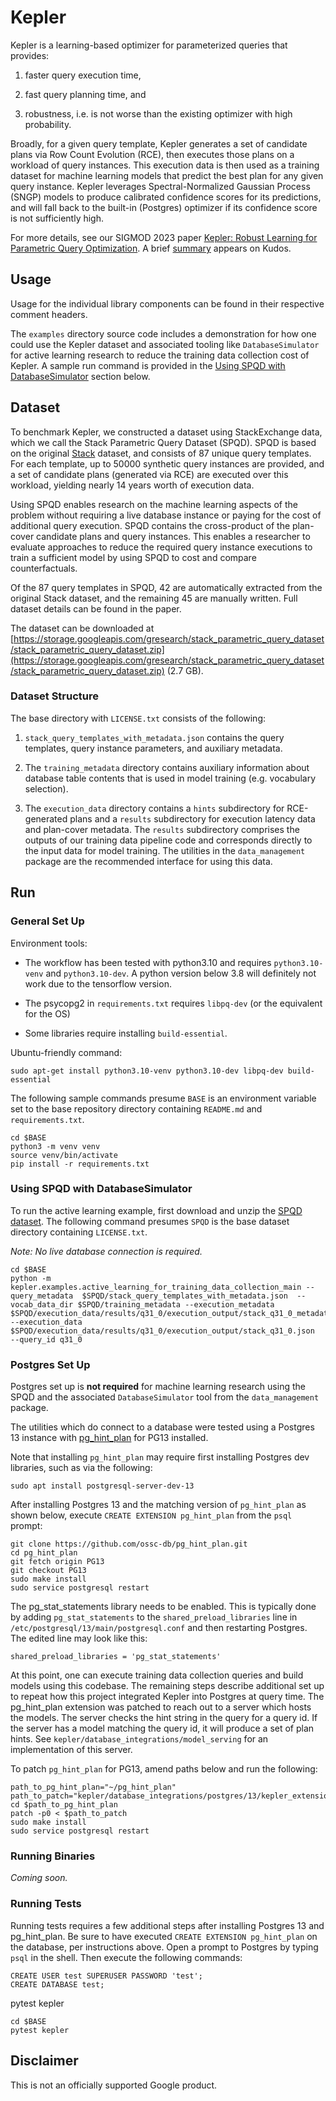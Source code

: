 # Kepler

Kepler is a learning-based optimizer for parameterized queries that provides:

1.  faster query execution time,

2.  fast query planning time, and

3.  robustness, i.e. is not worse than the existing optimizer with high
    probability.

Broadly, for a given query template, Kepler generates a set of candidate plans
via Row Count Evolution (RCE), then executes those plans on a workload of query
instances. This execution data is then used as a training dataset for machine
learning models that predict the best plan for any given query instance. Kepler
leverages Spectral-Normalized Gaussian Process (SNGP) models to produce
calibrated confidence scores for its predictions, and will fall back to the
built-in (Postgres) optimizer if its confidence score is not sufficiently high.

For more details, see our SIGMOD 2023 paper
[Kepler: Robust Learning for Parametric Query Optimization](https://dl.acm.org/doi/abs/10.1145/3588963).
A brief
[summary](https://www.growkudos.com/publications/10.1145%25252F3588963/reader)
appears on Kudos.

## Usage

Usage for the individual library components can be found in their respective
comment headers.

The `examples` directory source code includes a demonstration for how one could
use the Kepler dataset and associated tooling like `DatabaseSimulator` for
active learning research to reduce the training data collection cost of Kepler.
A sample run command is provided in the
[Using SPQD with DatabaseSimulator](#using-spqd-with-databasesimulator) section
below.

## Dataset

To benchmark Kepler, we constructed a dataset using StackExchange data, which we
call the Stack Parametric Query Dataset (SPQD). SPQD is based on the original
[Stack](https://rm.cab/stack) dataset, and consists of 87 unique query
templates. For each template, up to 50000 synthetic query instances are
provided, and a set of candidate plans (generated via RCE) are executed over
this workload, yielding nearly 14 years worth of execution data.

Using SPQD enables research on the machine learning aspects of the problem
without requiring a live database instance or paying for the cost of additional
query execution. SPQD contains the cross-product of the plan-cover candidate
plans and query instances. This enables a researcher to evaluate approaches to
reduce the required query instance executions to train a sufficient model by
using SPQD to cost and compare counterfactuals.

Of the 87 query templates in SPQD, 42 are automatically extracted from the
original Stack dataset, and the remaining 45 are manually written. Full dataset
details can be found in the paper.

The dataset can be downloaded at
[https://storage.googleapis.com/gresearch/stack_parametric_query_dataset/stack_parametric_query_dataset.zip](https://storage.googleapis.com/gresearch/stack_parametric_query_dataset/stack_parametric_query_dataset.zip)
(2.7 GB).

### Dataset Structure

The base directory with `LICENSE.txt` consists of the following:

1.  `stack_query_templates_with_metadata.json` contains the query templates,
    query instance parameters, and auxiliary metadata.

2.  The `training_metadata` directory contains auxiliary information about
    database table contents that is used in model training (e.g. vocabulary
    selection).

3.  The `execution_data` directory contains a `hints` subdirectory for
    RCE-generated plans and a `results` subdirectory for execution latency data
    and plan-cover metadata. The `results` subdirectory comprises the outputs of
    our training data pipeline code and corresponds directly to the input data
    for model training. The utilities in the `data_management` package are the
    recommended interface for using this data.

## Run

### General Set Up

Environment tools:

*   The workflow has been tested with python3.10 and requires `python3.10-venv`
    and `python3.10-dev`. A python version below 3.8 will definitely not work
    due to the tensorflow version.

*   The psycopg2 in `requirements.txt` requires `libpq-dev` (or the equivalent
    for the OS)

*   Some libraries require installing `build-essential`.

Ubuntu-friendly command:

```
sudo apt-get install python3.10-venv python3.10-dev libpq-dev build-essential
```

The following sample commands presume `BASE` is an environment variable set to
the base repository directory containing `README.md` and `requirements.txt`.

```
cd $BASE
python3 -m venv venv
source venv/bin/activate
pip install -r requirements.txt
```

### Using SPQD with DatabaseSimulator

To run the active learning example, first download and unzip the
[SPQD dataset](#dataset). The following command presumes `SPQD` is the base
dataset directory containing `LICENSE.txt`.

*Note: No live database connection is required.*

```
cd $BASE
python -m kepler.examples.active_learning_for_training_data_collection_main --query_metadata  $SPQD/stack_query_templates_with_metadata.json  --vocab_data_dir $SPQD/training_metadata --execution_metadata $SPQD/execution_data/results/q31_0/execution_output/stack_q31_0_metadata.json --execution_data $SPQD/execution_data/results/q31_0/execution_output/stack_q31_0.json  --query_id q31_0
```

### Postgres Set Up

Postgres set up is **not required** for machine learning research using the SPQD
and the associated `DatabaseSimulator` tool from the `data_management` package.

The utilities which do connect to a database were tested using a Postgres 13
instance with [pg_hint_plan](https://github.com/ossc-db/pg_hint_plan/tree/PG13)
for PG13 installed.

Note that installing `pg_hint_plan` may require first installing Postgres dev
libraries, such as via the following:

```
sudo apt install postgresql-server-dev-13
```

After installing Postgres 13 and the matching version of `pg_hint_plan` as shown
below, execute `CREATE EXTENSION pg_hint_plan` from the `psql` prompt:

```
git clone https://github.com/ossc-db/pg_hint_plan.git
cd pg_hint_plan
git fetch origin PG13
git checkout PG13
sudo make install
sudo service postgresql restart
```

The pg_stat_statements library needs to be enabled. This is typically done by
adding `pg_stat_statements` to the `shared_preload_libraries` line in
`/etc/postgresql/13/main/postgresql.conf` and then restarting Postgres. The
edited line may look like this:

```
shared_preload_libraries = 'pg_stat_statements'
```

At this point, one can execute training data collection queries and build models
using this codebase. The remaining steps describe additional set up to repeat
how this project integrated Kepler into Postgres at query time. The pg_hint_plan
extension was patched to reach out to a server which hosts the models. The
server checks the hint string in the query for a query id. If the server has a
model matching the query id, it will produce a set of plan hints. See
`kepler/database_integrations/model_serving` for an implementation of this
server.

To patch `pg_hint_plan` for PG13, amend paths below and run the following:

```
path_to_pg_hint_plan="~/pg_hint_plan"
path_to_patch="kepler/database_integrations/postgres/13/kepler_extension.patch"
cd $path_to_pg_hint_plan
patch -p0 < $path_to_patch
sudo make install
sudo service postgresql restart
```

### Running Binaries

*Coming soon.*

### Running Tests

Running tests requires a few additional steps after installing Postgres 13 and
pg_hint_plan. Be sure to have executed `CREATE EXTENSION pg_hint_plan` on the
database, per instructions above. Open a prompt to Postgres by typing `psql` in
the shell. Then execute the following commands:

```
CREATE USER test SUPERUSER PASSWORD 'test';
CREATE DATABASE test;
```

pytest kepler

```
cd $BASE
pytest kepler
```

## Disclaimer

This is not an officially supported Google product.
